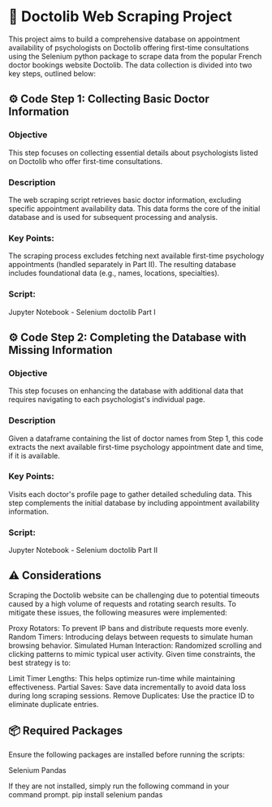 # 🏥 Doctolib Web Scraping Project
This project aims to build a comprehensive database on appointment availability of psychologists on Doctolib offering first-time consultations using the Selenium python package to scrape data from the popular French doctor bookings website Doctolib. The data collection is divided into two key steps, outlined below:

## ⚙️ Code Step 1: Collecting Basic Doctor Information
### Objective
This step focuses on collecting essential details about psychologists listed on Doctolib who offer first-time consultations.

### Description
The web scraping script retrieves basic doctor information, excluding specific appointment availability data. This data forms the core of the initial database and is used for subsequent processing and analysis.

### Key Points:
The scraping process excludes fetching next available first-time psychology appointments (handled separately in Part II).
The resulting database includes foundational data (e.g., names, locations, specialties).

### Script:
Jupyter Notebook - Selenium doctolib Part I



## ⚙️ Code Step 2: Completing the Database with Missing Information
### Objective
This step focuses on enhancing the database with additional data that requires navigating to each psychologist's individual page.

### Description
Given a dataframe containing the list of doctor names from Step 1, this code extracts the next available first-time psychology appointment date and time, if it is available.

### Key Points:
Visits each doctor's profile page to gather detailed scheduling data.
This step complements the initial database by including appointment availability information.

### Script:
Jupyter Notebook - Selenium doctolib Part II

## ⚠️ Considerations
Scraping the Doctolib website can be challenging due to potential timeouts caused by a high volume of requests and rotating search results. To mitigate these issues, the following measures were implemented:

Proxy Rotators: To prevent IP bans and distribute requests more evenly.
Random Timers: Introducing delays between requests to simulate human browsing behavior.
Simulated Human Interaction: Randomized scrolling and clicking patterns to mimic typical user activity.
Given time constraints, the best strategy is to:

Limit Timer Lengths: This helps optimize run-time while maintaining effectiveness.
Partial Saves: Save data incrementally to avoid data loss during long scraping sessions.
Remove Duplicates: Use the practice ID to eliminate duplicate entries.

## 📦 Required Packages
Ensure the following packages are installed before running the scripts:

Selenium
Pandas

If they are not installed, simply run the following command in your command prompt.
pip install selenium pandas
